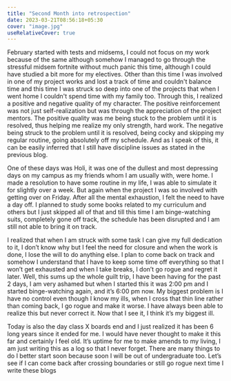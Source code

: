 ```yaml
---
title: "Second Month into retrospection"
date: 2023-03-21T08:56:18+05:30
cover: "image.jpg"
useRelativeCover: true
---
```


February started with tests and midsems, I could not focus on my work because of the same although somehow I managed to go through the stressful midsem fortnite without much panic this time, although I could have studied a bit more for my electives. Other than this time I was involved in one of my project works and lost a track of time and couldn't balance time and this time I was struck so deep into one of the projects that when I went home I couldn't spend time with my family too. Through this, I realized a positive and negative quality of my character. The positive reinforcement was not just self-realization but was through the appreciation of the project mentors. The positive quality was me being stuck to the problem until it is resolved, thus helping me realize my only strength, hard work. The negative being struck to the problem until it is resolved, being cocky and skipping my regular routine, going absolutely off my schedule. And as I speak of this, it can be easily inferred that I still have discipline issues as stated in the previous blog.

One of these days was Holi, it was one of the dullest and most depressing days on my campus as my friends whom I am usually with, were home. I made a resolution to have some routine in my life, I was able to simulate it for slightly over a week. But again when the project I was so involved with getting over on Friday. After all the mental exhaustion, I felt the need to have a day off. I planned to study some books related to my curriculum and others but I just skipped all of that and till this time I am binge-watching suits, completely gone off track, the schedule has been disrupted and I am still not able to bring it on track.

I realized that when I am struck with some task I can give my full dedication to it, I don’t know why but I feel the need for closure and when the work is done, I lose the will to do anything else. I plan to come back on track and somehow I understand that I have to keep some time off everything so that I won’t get exhausted and when I take breaks, I don’t go rogue and regret it later. Well, this sums up the whole guilt trip, I have been having for the past 2 days, I am very ashamed but when I started this it was 2:00 pm and I started binge-watching again, and it’s 6:00 pm now. My biggest problem is I have no control even though I know my ills, when I cross that thin line rather than coming back, I go rogue and make it worse. I have always been able to realize this but never correct it. Now that I see it, I think it’s my biggest ill.

Today is also the day class X boards end and I just realized it has been 6 long years since it ended for me. I would have never thought to make it this far and certainly I feel old. It’s uptime for me to make amends to my living, I am just writing this as a log so that I never forget. There are many things to do I better start soon because soon I will be out of undergraduate too. Let’s see if I can come back after crossing boundaries or still go rogue next time I write these blogs